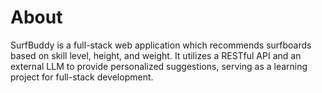 # About

SurfBuddy is a full-stack web application which recommends surfboards based on skill level, height, and weight. It utilizes a RESTful API and an external LLM to provide personalized suggestions, serving as a learning project for full-stack development.
